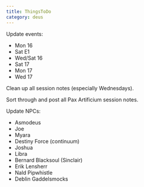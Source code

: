 ```yaml
---
title: ThingsToDo
category: deus
---
```

Update events:
* Mon 16
* Sat E1
* Wed/Sat 16
* Sat 17
* Mon 17
* Wed 17

Clean up all session notes (especially Wednesdays).

Sort through and post all Pax Artificium session notes.

Update NPCs:
* Asmodeus
* Joe
* Myara
* Destiny Force (continuum)
* Joshua
* Libra
* Bernard Blacksoul (Sinclair)
* Erik Lensherr
* Nald Pipwhistle
* Deblin Gaddelsmocks

